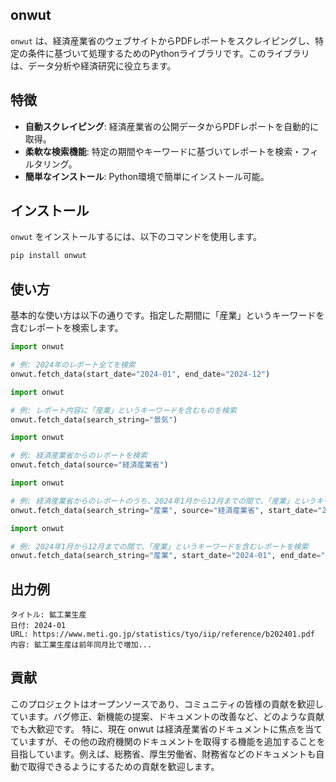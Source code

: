 ## onwut

`onwut` は、経済産業省のウェブサイトからPDFレポートをスクレイピングし、特定の条件に基づいて処理するためのPythonライブラリです。このライブラリは、データ分析や経済研究に役立ちます。

## 特徴
- **自動スクレイピング**: 経済産業省の公開データからPDFレポートを自動的に取得。
- **柔軟な検索機能**: 特定の期間やキーワードに基づいてレポートを検索・フィルタリング。
- **簡単なインストール**: Python環境で簡単にインストール可能。

## インストール
`onwut` をインストールするには、以下のコマンドを使用します。

```bash
pip install onwut
```

## 使い方
基本的な使い方は以下の通りです。指定した期間に「産業」というキーワードを含むレポートを検索します。
```python
import onwut

# 例: 2024年のレポート全てを検索
onwut.fetch_data(start_date="2024-01", end_date="2024-12")
```

```python
import onwut

# 例: レポート内容に「産業」というキーワードを含むものを検索
onwut.fetch_data(search_string="景気")
```

```python
import onwut

# 例: 経済産業省からのレポートを検索
onwut.fetch_data(source="経済産業省")
```

```python
import onwut

# 例: 経済産業省からのレポートのうち、2024年1月から12月までの間で、「産業」というキーワードを含むレポートを検索
onwut.fetch_data(search_string="産業", source="経済産業省", start_date="2024-01", end_date="2024-12")
```

```python
import onwut

# 例: 2024年1月から12月までの間で、「産業」というキーワードを含むレポートを検索
onwut.fetch_data(search_string="産業", start_date="2024-01", end_date="2024-12")
```
## 出力例
```
タイトル: 鉱工業生産
日付: 2024-01
URL: https://www.meti.go.jp/statistics/tyo/iip/reference/b202401.pdf
内容: 鉱工業生産は前年同月比で増加...
```
## 貢献
このプロジェクトはオープンソースであり、コミュニティの皆様の貢献を歓迎しています。バグ修正、新機能の提案、ドキュメントの改善など、どのような貢献でも大歓迎です。
特に、現在 onwut は経済産業省のドキュメントに焦点を当てていますが、その他の政府機関のドキュメントを取得する機能を追加することを目指しています。例えば、総務省、厚生労働省、財務省などのドキュメントも自動で取得できるようにするための貢献を歓迎します。


